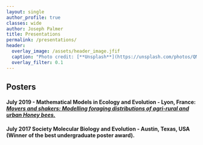 ```yaml
---
layout: single
author_profile: true
classes: wide
author: Joseph Palmer
title: Presentations
permalink: /presentations/
header:
  overlay_image: /assets/header_image.jfif
  caption: "Photo credit: [**Unsplash**](https://unsplash.com/photos/QMDap1TAu0g)"
  overlay_filter: 0.1
---
```


## Posters

#### July 2019 - Mathematical Models in Ecology and Evolution - Lyon, France: <a href="/assets/posters/MMEE_poster_2019_v4.pdf" target="_blank">_Movers and shakers: Modelling foraging distributions of agri-rural and urban Honey bees._</a>


#### July 2017 Society Molecular Biology and Evolution - Austin, Texas, USA (Winner of the best undergraduate poster award).